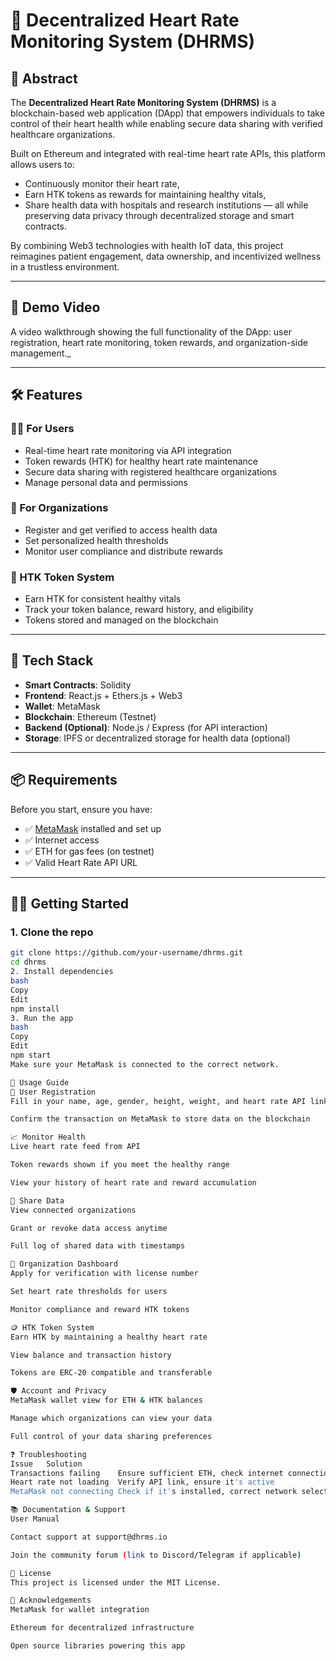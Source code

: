 # 💓 Decentralized Heart Rate Monitoring System (DHRMS)

## 📖 Abstract

The **Decentralized Heart Rate Monitoring System (DHRMS)** is a blockchain-based web application (DApp) that empowers individuals to take control of their heart health while enabling secure data sharing with verified healthcare organizations. 

Built on Ethereum and integrated with real-time heart rate APIs, this platform allows users to:
- Continuously monitor their heart rate,
- Earn HTK tokens as rewards for maintaining healthy vitals,
- Share health data with hospitals and research institutions — all while preserving data privacy through decentralized storage and smart contracts.

By combining Web3 technologies with health IoT data, this project reimagines patient engagement, data ownership, and incentivized wellness in a trustless environment.

---

## 🎥 Demo Video

A video walkthrough showing the full functionality of the DApp: user registration, heart rate monitoring, token rewards, and organization-side management._

---

## 🛠️ Features

### 🧍‍♂️ For Users
- Real-time heart rate monitoring via API integration
- Token rewards (HTK) for healthy heart rate maintenance
- Secure data sharing with registered healthcare organizations
- Manage personal data and permissions

### 🏥 For Organizations
- Register and get verified to access health data
- Set personalized health thresholds
- Monitor user compliance and distribute rewards

### 🎁 HTK Token System
- Earn HTK for consistent healthy vitals
- Track your token balance, reward history, and eligibility
- Tokens stored and managed on the blockchain

---

## 🧰 Tech Stack

- **Smart Contracts**: Solidity
- **Frontend**: React.js + Ethers.js + Web3
- **Wallet**: MetaMask
- **Blockchain**: Ethereum (Testnet)
- **Backend (Optional)**: Node.js / Express (for API interaction)
- **Storage**: IPFS or decentralized storage for health data (optional)

---

## 📦 Requirements

Before you start, ensure you have:
- ✅ [MetaMask](https://metamask.io/) installed and set up
- ✅ Internet access
- ✅ ETH for gas fees (on testnet)
- ✅ Valid Heart Rate API URL

---

## 🧑‍💻 Getting Started

### 1. Clone the repo
```bash
git clone https://github.com/your-username/dhrms.git
cd dhrms
2. Install dependencies
bash
Copy
Edit
npm install
3. Run the app
bash
Copy
Edit
npm start
Make sure your MetaMask is connected to the correct network.

📝 Usage Guide
🔐 User Registration
Fill in your name, age, gender, height, weight, and heart rate API link

Confirm the transaction on MetaMask to store data on the blockchain

📈 Monitor Health
Live heart rate feed from API

Token rewards shown if you meet the healthy range

View your history of heart rate and reward accumulation

🔗 Share Data
View connected organizations

Grant or revoke data access anytime

Full log of shared data with timestamps

🏥 Organization Dashboard
Apply for verification with license number

Set heart rate thresholds for users

Monitor compliance and reward HTK tokens

🪙 HTK Token System
Earn HTK by maintaining a healthy heart rate

View balance and transaction history

Tokens are ERC-20 compatible and transferable

🛡️ Account and Privacy
MetaMask wallet view for ETH & HTK balances

Manage which organizations can view your data

Full control of your data sharing preferences

❓ Troubleshooting
Issue	Solution
Transactions failing	Ensure sufficient ETH, check internet connection
Heart rate not loading	Verify API link, ensure it's active
MetaMask not connecting	Check if it's installed, correct network selected

📚 Documentation & Support
User Manual

Contact support at support@dhrms.io

Join the community forum (link to Discord/Telegram if applicable)

📄 License
This project is licensed under the MIT License.

🙌 Acknowledgements
MetaMask for wallet integration

Ethereum for decentralized infrastructure

Open source libraries powering this app
